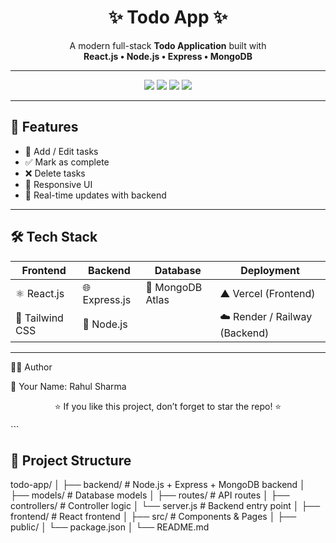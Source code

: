 <h1 align="center">✨ Todo App ✨</h1>

<p align="center">
  A modern full-stack <b>Todo Application</b> built with <br/>
  <b>React.js • Node.js • Express • MongoDB</b>  
</p>

---

<p align="center">
  <img src="https://img.shields.io/badge/Frontend-React-blue?logo=react" />
  <img src="https://img.shields.io/badge/Backend-Node.js-green?logo=node.js" />
  <img src="https://img.shields.io/badge/Database-MongoDB-darkgreen?logo=mongodb" />
  <img src="https://img.shields.io/badge/Deployed-Vercel-black?logo=vercel" />
</p>

---

## 🚀 Features
- 📝 Add / Edit tasks  
- ✅ Mark as complete  
- ❌ Delete tasks  
- 📱 Responsive UI  
- 🔄 Real-time updates with backend  

---

## 🛠️ Tech Stack
| Frontend | Backend | Database | Deployment |
|----------|---------|----------|-------------|
| ⚛️ React.js | 🌐 Express.js | 🍃 MongoDB Atlas | ▲ Vercel (Frontend) |
| 🎨 Tailwind CSS | 🚀 Node.js | | ☁️ Render / Railway (Backend) |

---

🧑‍💻 Author

👤 Your Name: Rahul Sharma

<p align="center">⭐ If you like this project, don’t forget to star the repo! ⭐</p> ```

## 📂 Project Structure
todo-app/
│
├── backend/ # Node.js + Express + MongoDB backend
│ ├── models/ # Database models
│ ├── routes/ # API routes
│ ├── controllers/ # Controller logic
│ └── server.js # Backend entry point
│
├── frontend/ # React frontend
│ ├── src/ # Components & Pages
│ ├── public/
│ └── package.json
│
└── README.md
